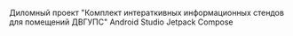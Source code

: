 Диломный проект "Комплект интераткивных информационных стендов для помещений ДВГУПС"
Android Studio Jetpack Compose
